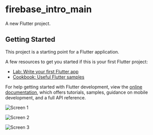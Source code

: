 # firebase_intro_main

A new Flutter project.

## Getting Started

This project is a starting point for a Flutter application.

A few resources to get you started if this is your first Flutter project:

- [Lab: Write your first Flutter app](https://docs.flutter.dev/get-started/codelab)
- [Cookbook: Useful Flutter samples](https://docs.flutter.dev/cookbook)

For help getting started with Flutter development, view the
[online documentation](https://docs.flutter.dev/), which offers tutorials,
samples, guidance on mobile development, and a full API reference.

![Screen 1](https://github.com/khalid063/Ostad-Flutter-Module-14-Assignment/assets/51012988/9f0a0c67-399d-44e4-b12a-a05092a6badc)

![Screen 2](https://github.com/khalid063/Ostad-Flutter-Module-14-Assignment/assets/51012988/39e927ab-278d-49e1-9614-1e415f00d47d)

![Screen 3](https://github.com/khalid063/Ostad-Flutter-Module-14-Assignment/assets/51012988/3cf9d3f3-3861-44ea-97c2-827d211917df)




